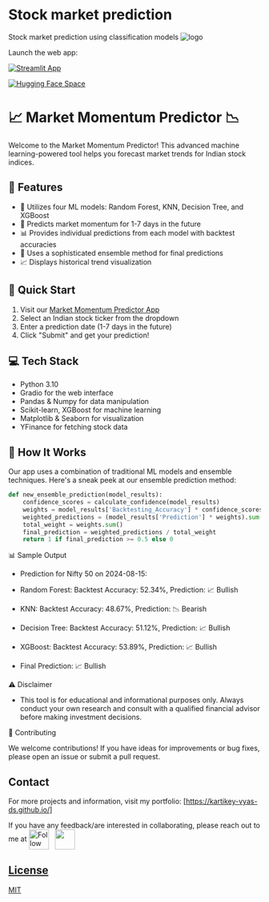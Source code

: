 # Stock market prediction 
 Stock market prediction using classification models 
![logo](logo.png)

Launch the web app:

[![Streamlit App](https://static.streamlit.io/badges/streamlit_badge_black_white.svg)](https://indexesstockmarketml.streamlit.app/)


[![Hugging Face Space](https://img.shields.io/badge/🤗%20Hugging%20Face-Space-blue)](https://huggingface.co/spaces/Kvs8999/market-momentum-predictor)

# 📈 Market Momentum Predictor 📉

Welcome to the Market Momentum Predictor! This advanced machine learning-powered tool helps you forecast market trends for Indian stock indices.

## 🌟 Features

- 🤖 Utilizes four ML models: Random Forest, KNN, Decision Tree, and XGBoost
- 🔮 Predicts market momentum for 1-7 days in the future
- 📊 Provides individual predictions from each model with backtest accuracies
- 🧠 Uses a sophisticated ensemble method for final predictions
- 📈 Displays historical trend visualization

## 🚀 Quick Start

1. Visit our [Market Momentum Predictor App](https://huggingface.co/spaces/YourUsername/market-momentum-predictor)
2. Select an Indian stock ticker from the dropdown
3. Enter a prediction date (1-7 days in the future)
4. Click "Submit" and get your prediction!

## 💻 Tech Stack

- Python 3.10
- Gradio for the web interface
- Pandas & Numpy for data manipulation
- Scikit-learn, XGBoost for machine learning
- Matplotlib & Seaborn for visualization
- YFinance for fetching stock data

## 🧠 How It Works

Our app uses a combination of traditional ML models and ensemble techniques. Here's a sneak peek at our ensemble prediction method:

```python
def new_ensemble_prediction(model_results):
    confidence_scores = calculate_confidence(model_results)
    weights = model_results['Backtesting_Accuracy'] * confidence_scores
    weighted_predictions = (model_results['Prediction'] * weights).sum()
    total_weight = weights.sum()
    final_prediction = weighted_predictions / total_weight
    return 1 if final_prediction >= 0.5 else 0
```

📊 Sample Output

- Prediction for Nifty 50 on 2024-08-15:
- Random Forest: Backtest Accuracy: 52.34%, Prediction: 📈 Bullish
- KNN: Backtest Accuracy: 48.67%, Prediction: 📉 Bearish
- Decision Tree: Backtest Accuracy: 51.12%, Prediction: 📈 Bullish
- XGBoost: Backtest Accuracy: 53.89%, Prediction: 📈 Bullish

- Final Prediction: 📈 Bullish

⚠️ Disclaimer

- This tool is for educational and informational purposes only. Always conduct your own research and consult with a qualified financial advisor before making investment decisions.

🤝 Contributing

We welcome contributions! If you have ideas for improvements or bug fixes, please open an issue or submit a pull request.

## Contact

For more projects and information, visit my portfolio: [https://kartikey-vyas-ds.github.io/]

If you have any feedback/are interested in collaborating, please reach out to me at [<img height="40" src="https://img.icons8.com/color/48/000000/linkedin.png" height="40em" align="center" alt="Follow Kartikey on LinkedIn" title="Follow Kartikey on LinkedIn"/>](https://www.linkedin.com/in/kartikey-vyas-2a29b9273) &nbsp; <a href="mailto:kvsvyas@gmail.com"> <img height="40" src="https://img.icons8.com/fluent/48/000000/gmail.png" align="center" />





## License

[MIT](https://choosealicense.com/licenses/mit/)